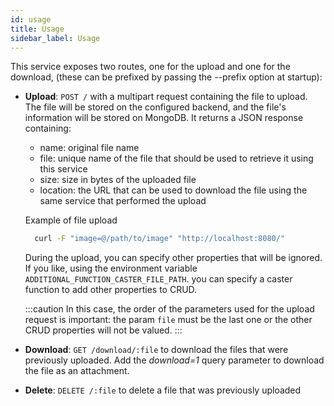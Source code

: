 ```yaml
---
id: usage
title: Usage
sidebar_label: Usage
---
```

This service exposes two routes, one for the upload and one for the download,
(these can be prefixed by passing the --prefix option at startup):

* **Upload**: `POST /` with a multipart request containing the file to upload. The file will be stored on
the configured backend, and the file's information will be stored on MongoDB.
It returns a JSON response containing:

  * name: original file name
  * file: unique name of the file that should be used to retrieve it using this service
  * size: size in bytes of the uploaded file
  * location: the URL that can be used to download the file using the same service that performed the upload

  Example of file upload

  ```bash
    curl -F "image=@/path/to/image" "http://localhost:8080/"
  ```

  During the upload, you can specify other properties that will be ignored.
  If you like, using the environment variable `ADDITIONAL_FUNCTION_CASTER_FILE_PATH`.
  you can specify a caster function to add other properties to CRUD.

  :::caution
  In this case, the order of the parameters used for the upload request is important: the param `file` must be the last one or the other CRUD properties will not be valued.
  :::

* **Download**: `GET /download/:file` to download the files that were previously uploaded. Add the *download=1* query parameter to download the file as an attachment.

* **Delete**: `DELETE /:file` to delete a file that was previously uploaded
